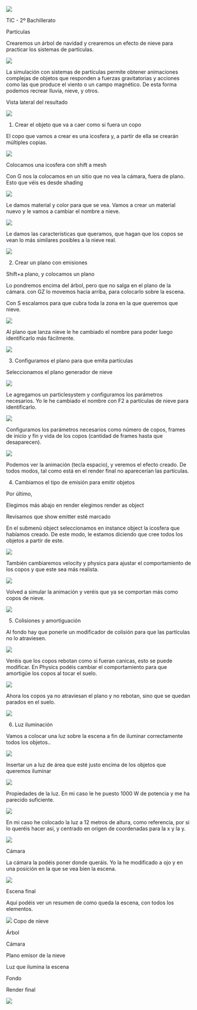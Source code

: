 <img src="media/image1.png" id="image1">

TIC - 2º Bachillerato

Partículas

Crearemos un árbol de navidad y crearemos un efecto de nieve para practicar los sistemas de partículas. 

<img src="media/image2.png" id="image2">

La simulación con sistemas de partículas permite obtener animaciones complejas de objetos que responden a fuerzas gravitatorias y acciones como las que produce el viento o un campo magnético. De esta forma podemos recrear lluvia, nieve, y otros.

Vista lateral del resultado

<img src="media/image3.png" id="image3">

1. Crear el objeto que va a caer como si fuera un copo

El copo que vamos a crear es una icosfera y, a partir de ella se crearán múltiples copias.

<img src="media/image4.png" id="image4">

Colocamos una icosfera con shift a mesh

Con G nos la colocamos en un sitio que no vea la cámara,  fuera de plano. Esto que véis es desde  shading

<img src="media/image4.png" id="image5">

Le damos material y color para que se vea. Vamos a crear un material nuevo y le vamos a cambiar el nombre a nieve.

<img src="media/image5.png" id="image6">

Le damos las características que queramos, que hagan que los copos se vean lo más similares posibles a la nieve real.

<img src="media/image6.png" id="image7">

2. Crear un plano con emisiones

Shift+a plano, y colocamos un plano

Lo pondremos encima del árbol, pero que no salga en el plano de la cámara. con GZ lo movemos hacia arriba, para colocarlo sobre la escena. 

Con S escalamos para que cubra toda la zona en la que queremos que nieve.

<img src="media/image7.png" id="image8">

Al plano que lanza nieve le he cambiado el nombre para poder luego identificarlo más fácilmente.

<img src="media/image8.png" id="image9">

3. Configuramos el plano para que emita partículas

Seleccionamos el plano generador de nieve

<img src="media/image8.png" id="image10">

Le agregamos un particlesystem y configuramos los parámetros necesarios. Yo le he cambiado el nombre con F2 a partículas de nieve para identificarlo.

<img src="media/image9.png" id="image11">

Configuramos los parámetros necesarios como número de copos, frames de inicio y fin y vida de los copos (cantidad de frames hasta que desaparecen).

<img src="media/image10.png" id="image12">

Podemos ver la animación (tecla espacio), y veremos el efecto creado. De todos modos, tal como está en el render final no aparecerían las partículas.

4. Cambiamos el tipo de emisión para emitir objetos

Por último, 

Elegimos más abajo en render elegimos render as object

Revisamos que show emitter esté marcado

En el submenú object seleccionamos en instance object la icosfera que habíamos creado. De este modo, le estamos diciendo que cree todos los objetos a partir de este.

<img src="media/image11.png" id="image13">

También cambiaremos velocity y physics para ajustar el comportamiento de los copos  y que este sea más realista.

<img src="media/image12.png" id="image14">

Volved a simular la animación y veréis que ya se comportan más como copos de nieve.

<img src="media/image13.png" id="image15">

5. Colisiones y amortiguación

Al fondo hay que ponerle un modificador de colisión para que las partículas no lo atraviesen.

<img src="media/image14.png" id="image16">

Veréis que los copos rebotan como si fueran canicas, esto se puede modificar. En Physics podéis cambiar el comportamiento para que amortigüe los copos al tocar el suelo.

<img src="media/image15.png" id="image17">

Ahora los copos ya no atraviesan el plano y no rebotan, sino que se quedan parados en el suelo.

<img src="media/image16.png" id="image18">

6. Luz iluminación

Vamos a colocar una luz sobre la escena a fin de iluminar correctamente todos los objetos..

<img src="media/image17.png" id="image19">

Insertar un a luz de área que esté justo encima de los objetos que queremos iluminar

<img src="media/image18.png" id="image20">

Propiedades de la luz. En mi caso le he puesto 1000 W de potencia y me ha parecido  suficiente.

<img src="media/image19.png" id="image21">

En mi caso he colocado la luz a 12 metros de altura, como referencia, por si lo queréis hacer así, y centrado en origen de coordenadas para la x y la y.

<img src="media/image20.png" id="image22">

Cámara

La cámara la podéis poner donde queráis. Yo la he modificado a ojo y en una posición en la que se vea bien la escena.

<img src="media/image21.png" id="image23">

Escena final

Aquí podéis ver un resumen de como queda la escena, con todos los elementos.

<img src="media/image22.png" id="image24">
Copo de nieve

Árbol

Cámara

Plano emisor de la nieve

Luz que ilumina la escena

Fondo

Render final

<img src="media/image24.png" id="image25">